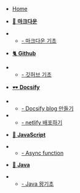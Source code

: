 - [Home](_coverpage.md)

<!-- - [소개]() -->

- [📌 **마크다운**]()
- - [- 마크다운 기초](./Markdown/basic_md.md)
- [🐈 **Github**]()
- - [- 깃허브 기초](./Github/github_basic.md)

- [🕶 **Docsify**]()
- - [- Docsify blog 만들기](./docsify/docsify.md)
- - [- netlify 배포하기](./docsify/netlify.md)

- [🎊 **JavaScript**]()
- - [- Async function](./JavaScript/async.md)

- [🍎 **Java** ]()
- - [- Java 왕기초](./Java/basic.md)
